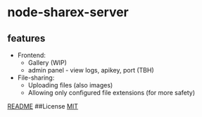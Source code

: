 # node-sharex-server
## features
* Frontend:
    * Gallery (WIP)
    * admin panel - view logs, apikey, port (TBH)
* File-sharing:
    * Uploading files (also images)
    * Allowing only configured file extensions (for more safety)


[README](https://github.com/ravi0lii/node-sharex-server#readme)
##License
[MIT](/LICENSE)
